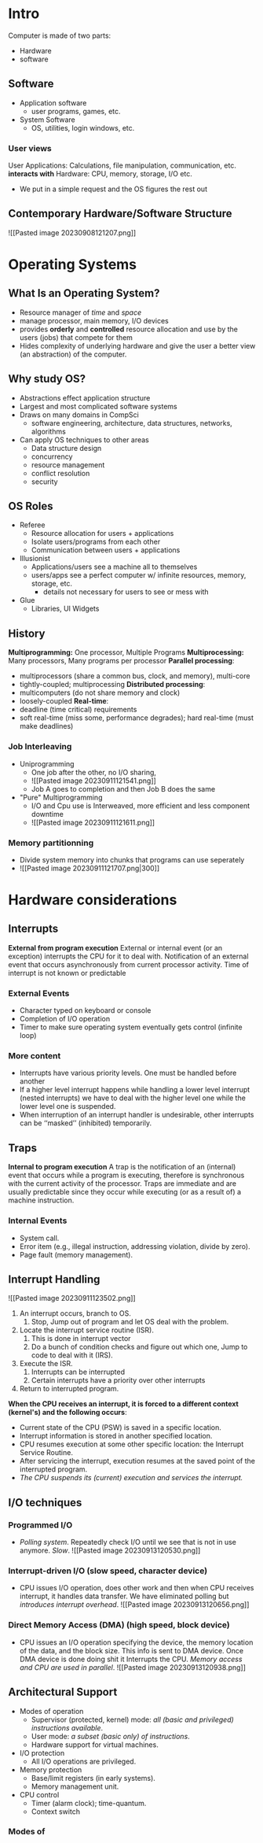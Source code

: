 # Intro
Computer is made of two parts:
- Hardware
- software
## Software
- Application software
	- user programs, games, etc.
- System Software
	- OS, utilities, login windows, etc.

### User views
User Applications: Calculations, file manipulation, communication, etc.
**interacts with**
Hardware: CPU, memory, storage, I/O etc.

- We put in a simple request and the OS figures the rest out

## Contemporary Hardware/Software Structure
![[Pasted image 20230908121207.png]]
# Operating Systems
## What Is an Operating System?
- Resource manager of *time* and *space*
- manage processor, main memory, I/O devices
- provides **orderly** and **controlled** resource allocation and use by the users (jobs) that compete for them
- Hides complexity of underlying hardware and give the user a better view (an abstraction) of the computer.
## Why study OS?
- Abstractions effect application structure
- Largest and most complicated software systems
- Draws on many domains in CompSci
	- software engineering, architecture, data structures, networks, algorithms
- Can apply OS techniques to other areas
	- Data structure design
	- concurrency
	- resource management
	- conflict resolution
	- security
## OS Roles
- Referee
	- Resource allocation for users + applications
	- Isolate users/programs from each other
	- Communication between users + applications
- Illusionist
	- Applications/users see a machine all to themselves
	- users/apps see a perfect computer w/ infinite resources, memory, storage, etc.
		- details not necessary for users to see or mess with
- Glue
	- Libraries, UI Widgets

## History
**Multiprogramming:** One processor, Multiple Programs
**Multiprocessing:** Many processors, Many programs per processor
**Parallel processing**:
- multiprocessors (share a common bus, clock, and memory), multi-core
- tightly-coupled; multiprocessing
**Distributed processing**:
- multicomputers (do not share memory and clock)
- loosely-coupled
**Real-time**:
- deadline (time critical) requirements
- soft real-time (miss some, performance degrades); hard real-time (must make deadlines)
### Job Interleaving
- Uniprogramming
	- One job after the other, no I/O sharing, 
	- ![[Pasted image 20230911121541.png]]
	- Job A goes to completion and then Job B does the same
- "Pure" Multiprogramming
	- I/O and Cpu use is Interweaved, more efficient and less component downtime
	- ![[Pasted image 20230911121611.png]]
### Memory partitionning
- Divide system memory into chunks that programs can use seperately
- ![[Pasted image 20230911121707.png|300]]
# Hardware considerations
## Interrupts 
**External from program execution**
External or internal event (or an exception) interrupts the CPU for it to deal with. Notification of an external event that occurs asynchronously from current processor activity. Time of interrupt is not known or predictable
### External Events
- Character typed on keyboard or console
- Completion of I/O operation
- Timer to make sure operating system eventually gets control (infinite loop)

### More content
- Interrupts have various priority levels. One must be handled before another
- If a higher level interrupt happens while handling a lower level interrupt (nested interrupts) we have to deal with the higher level one while the lower level one is suspended.
- When interruption of an interrupt handler is undesirable, other interrupts can be ‘‘masked’’ (inhibited) temporarily.

## Traps
**Internal to program execution**
A trap is the notification of an (internal) event that occurs while a program is executing, therefore is synchronous with the current activity of the processor.
Traps are immediate and are usually predictable since they occur while executing (or as a result of) a machine instruction.
### Internal Events
- System call.
- Error item (e.g., illegal instruction, addressing violation, divide by zero).
- Page fault (memory management).

## Interrupt Handling
![[Pasted image 20230911123502.png]]

1. An interrupt occurs, branch to OS.
	1. Stop, Jump out of program and let OS deal with the problem.
2. Locate the interrupt service routine (ISR).
	1. This is done in interrupt vector
	2. Do a bunch of condition checks and figure out which one, Jump to code to deal with it (IRS).
3. Execute the ISR.
	1. Interrupts can be interrupted
	2. Certain interrupts have a priority over other interrupts
4. Return to interrupted program.

**When the CPU receives an interrupt, it is forced to a different context (kernel's) and the following occurs**:
- Current state of the CPU (PSW) is saved in a specific location.
- Interrupt information is stored in another specified location.
- CPU resumes execution at some other specific location: the Interrupt Service Routine.
- After servicing the interrupt, execution resumes at the saved point of the interrupted program.
- *The CPU suspends its (current) execution and services the interrupt.*
## I/O techniques
### Programmed I/O
- *Polling system*. Repeatedly check I/O until we see that is not in use anymore. *Slow*.
![[Pasted image 20230913120530.png]]

### Interrupt-driven I/O (slow speed, character device)
- CPU issues I/O operation, does other work and then when CPU receives interrupt, it handles data transfer. We have eliminated polling but *introduces interrupt overhead*.
![[Pasted image 20230913120656.png]]
### Direct Memory Access (DMA) (high speed, block device)
- CPU issues an I/O operation specifying the device, the memory location of the data, and the block size. This info is sent to DMA device. Once DMA device is done doing shit it Interrupts the CPU. *Memory access and CPU are used in parallel*.
![[Pasted image 20230913120938.png]]
## Architectural Support
- Modes of operation
	- Supervisor (protected, kernel) mode: *all (basic and privileged) instructions available*.
	- User mode: *a subset (basic only) of instructions*.
	- Hardware support for virtual machines.
- I/O protection
	- All I/O operations are privileged.
- Memory protection
	- Base/limit registers (in early systems).
	- Memory management unit.
- CPU control
	- Timer (alarm clock); time-quantum.
	- Context switch

### Modes of